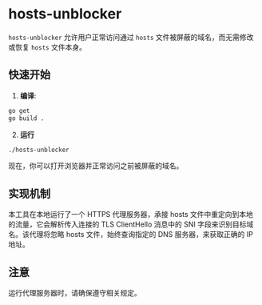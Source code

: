 # hosts-unblocker

`hosts-unblocker` 允许用户正常访问通过 `hosts` 文件被屏蔽的域名，而无需修改或恢复 `hosts` 文件本身。

## 快速开始

1. **编译**:

```bash
go get
go build .
```

2. **运行**

```bash
./hosts-unblocker
```

现在，你可以打开浏览器并正常访问之前被屏蔽的域名。

## 实现机制
本工具在本地运行了一个 HTTPS 代理服务器，承接 hosts 文件中重定向到本地的流量，它会解析传入连接的 TLS ClientHello 消息中的 SNI 字段来识别目标域名。该代理将忽略 hosts 文件，始终查询指定的 DNS 服务器，来获取正确的 IP 地址。

## 注意

运行代理服务器时，请确保遵守相关规定。
